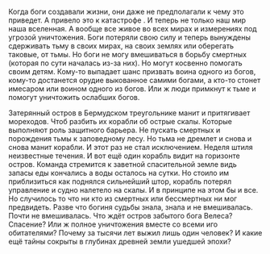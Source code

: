  Когда боги создавали жизни, они даже не 
предполагали к чему это приведет. А 
привело это к катастрофе . И теперь не 
только наш мир наша вселенная. А вообще 
все живое во всех мирах и измерениях под 
угрозой уничтожения. Боги потеряли свою 
силу и теперь вынуждены сдерживать тьму в 
своих мирах, на своих землях или оберегать 
таковые, от тьмы.
 Но боги не могу вмешиваться в борьбу 
смертных (которая по сути началась из-за 
них). Но могут косвенно помогать своим 
детям. Кому-то выпадает шанс призвать 
воина одного из богов, кому-то достанется 
орудие выкованное самими богами, а кто-то 
стонет имесаром или воином одного из богов. 
Или ж люди примкнут к тьме и помогут 
уничтожить ослабших богов.
 
 Затерянный остров в Бермудском 
треугольнике манит и притягивает мореходов. 
Чтоб разбить их корабли об острые скалы. 
Которые выполняют роль защитного барьера. 
Не пускать смертных и порождения тьмы к 
заповедному лесу.
 Но тьма не дремлет и снова и снова манит 
корабли. И этот раз не стал исключением. 
Неделя штиля неизвестные течения. И вот 
ещё один корабль видит на горизонте остров. 
Команда стремится к заветной спасительной 
земле видь запасы еды кончались а воды 
осталось на сутки. Но стоило им 
приблизиться как поднялся сильнейший штор, 
корабль потерял управление и судно 
налетело на скалы.
 И в принципе на этом бы и все. Но 
случилось то что ни кто из смертных или 
бессмертных ни мог предвидеть. Разве что 
богиня судьбы знала, знала и не 
вмешивалась. Почти не вмешивалась.
 Что ждёт остров забытого бога Велеса? 
Спасение? Или ж полное уничтожения вместе 
со всеми иго обитателями? Почему за 
тысячи лет выжил лишь один человек? И 
какие ещё  тайны сокрыты в глубинах 
древней земли ушедшей эпохи?
